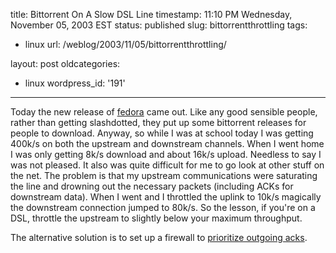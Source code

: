 title: Bittorrent On A Slow DSL Line
timestamp: 11:10 PM Wednesday, November 05, 2003 EST
status: published
slug: bittorrentthrottling
tags:
- linux
url: /weblog/2003/11/05/bittorrentthrottling/

layout: post
oldcategories:
- linux
wordpress_id: '191'

---

Today the new release of [fedora](http://fedora.redhat.com/) came
out.  Like any good sensible people, rather than getting slashdotted, they put
up some bittorrent releases for people to download.  Anyway, so while I was at
school today I was getting 400k/s on both the upstream and downstream channels.
When I went home I was only getting 8k/s download and about 16k/s upload.
Needless to say I was not pleased.  It also was quite difficult for me to go
look at other stuff on the net.  The problem is that my upstream communications
were saturating the line and drowning out the necessary packets (including ACKs
for downstream data).  When I went and I throttled the uplink to 10k/s
magically the downstream connection jumped to 80k/s.  So the lesson, if you're
on a DSL, throttle the upstream to slightly below your maximum throughput.






The alternative solution is to set up a firewall to [prioritize outgoing acks](http://www.benzedrine.cx/ackpri.html).

